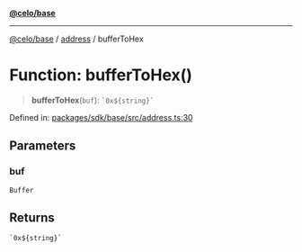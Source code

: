 [**@celo/base**](../../README.md)

***

[@celo/base](../../README.md) / [address](../README.md) / bufferToHex

# Function: bufferToHex()

> **bufferToHex**(`buf`): `` `0x${string}` ``

Defined in: [packages/sdk/base/src/address.ts:30](https://github.com/celo-org/developer-tooling/blob/master/packages/sdk/base/src/address.ts#L30)

## Parameters

### buf

`Buffer`

## Returns

`` `0x${string}` ``
